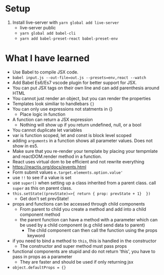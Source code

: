 # Setup #
1. Install live-server with `yarn global add live-server`
    - live-server public
    - `yarn global add babel-cli`
    - `yarn add babel-preset-react babel-preset-env`

# What I have learned #
- Use Babel to compile JSX code. 
- `babel input.js --out-file=out.js --presets=env,react --watch`
- Add Babel Es6/Es7 vscode plugin for better support for JSX. 
- You can put JSX tags on their own line and can add parenthesis around HTML
- You cannot just render an object, but you can render the properties
- Templates look similiar to handlebars `{}`
- You can only use expressions not statments in {}
    - Place logic in function
- A function can return a JSX expression
    - Nothing will show up if you return undefined, null, or a bool
- You cannot duplicate let variables
- var is function scoped, let and const is block level scoped
- adding `arguments` in a function shows all parameter values. Does not show in es5.
- Make sure that you re-render your template by placing your tempmlate and reactDOM.render method in a function. 
- React uses virtual dom to be efficient and not rewrite everything
- https://reactjs.org/docs/events.html 
- Form submit values `e.target.elements.option.value'`
- use `!!` to see if a value is set
- use `super()` when setting up a class inherited from a parent class. call `super` as this on parent class.
- `this.setState((prevState)=>{ return { prop: prevState + 1}  }) `
    - Get don't set prevState!
- props and functions can be accessed through child components
    - From parent to child you create a method and add into a child component method
    - the parent function can have a method with a parameter which can be used by a child component (e.g child send data to parent)
        - The child component can then call the function using the props keyword
- if you need to bind a method to `this`, this is handled in the constructor
  - The constructor and super method must pass props
- functional components are stupid and do not return 'this', you have to pass in props as a parameter
    - They are faster and should be used if only returning jsx
- `object.defaultProps = {} `


